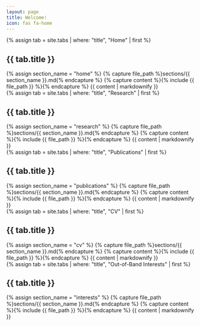 ```yaml
---
layout: page
title: Welcome!
icon: fas fa-home
---
```



<!-- =================== HOME =================== -->
<section id="home">
  {% assign tab = site.tabs | where: "title", "Home" | first %}
  <h2>{{ tab.title }}</h2>
  {% assign section_name = "home" %}
  {% capture file_path %}sections/{{ section_name }}.md{% endcapture %}
  {% capture content %}{% include {{ file_path }} %}{% endcapture %}
  {{ content | markdownify }}
</section>

<!-- =================== RESEARCH =================== -->
<section id="research">
  {% assign tab = site.tabs | where: "title", "Research" | first %}
  <h2>{{ tab.title }}</h2>
  {% assign section_name = "research" %}
  {% capture file_path %}sections/{{ section_name }}.md{% endcapture %}
  {% capture content %}{% include {{ file_path }} %}{% endcapture %}
  {{ content | markdownify }}
</section>

<!-- =================== PUBLICATIONS =================== -->
<section id="publications">
  {% assign tab = site.tabs | where: "title", "Publications" | first %}
  <h2>{{ tab.title }}</h2>
  {% assign section_name = "publications" %}
  {% capture file_path %}sections/{{ section_name }}.md{% endcapture %}
  {% capture content %}{% include {{ file_path }} %}{% endcapture %}
  {{ content | markdownify }}
</section>

<!-- =================== CV =================== -->
<section id="cv">
  {% assign tab = site.tabs | where: "title", "CV" | first %}
  <h2>{{ tab.title }}</h2>
  {% assign section_name = "cv" %}
  {% capture file_path %}sections/{{ section_name }}.md{% endcapture %}
  {% capture content %}{% include {{ file_path }} %}{% endcapture %}
  {{ content | markdownify }}
</section>

<!-- =================== INTERESTS =================== -->
<section id="interests">
  {% assign tab = site.tabs | where: "title", "Out-of-Band Interests" | first %}
  <h2>{{ tab.title }}</h2>
  {% assign section_name = "interests" %}
  {% capture file_path %}sections/{{ section_name }}.md{% endcapture %}
  {% capture content %}{% include {{ file_path }} %}{% endcapture %}
  {{ content | markdownify }}
</section>

<style>
/* temporary: visible highlight so we can confirm it works */
a.active { font-weight: 700; text-decoration: underline; }
</style>

<script>
window.addEventListener('load', () => {
  const ORDER = ['home','research','publications','cv','interests'];

  // Map section id -> nav <a>. Works for "/", "/#id", "/anything/#id", and "#id"
  const linkById = new Map();
  document.querySelectorAll('a[href]').forEach(a => {
    const raw = a.getAttribute('href') || '';
    let hash = '';
    try { hash = new URL(raw, location.href).hash.slice(1); } catch { /* ignore */ }

    // Treat "/" (Home) specially
    if ((raw === '/' || raw === '#home') && !linkById.has('home')) linkById.set('home', a);

    if (ORDER.includes(hash) && !linkById.has(hash)) linkById.set(hash, a);
  });

  const items = ORDER.map(id => {
    const el = document.getElementById(id);
    const link = linkById.get(id);
    return (el && link) ? { id, el, link } : null;
  }).filter(Boolean);

  if (!items.length) return;

  const setActive = (targetId) => {
    items.forEach(({ id, link }) => link.classList.toggle('active', id === targetId));
  };

  // Highlight the section mostly in view
  const io = new IntersectionObserver((entries) => {
    const top = entries
      .filter(e => e.isIntersecting)
      .sort((a,b) => b.intersectionRatio - a.intersectionRatio)[0];
    if (!top) return;
    const id = top.target.id;
    if (ORDER.includes(id)) {
      setActive(id);
      history.replaceState(null, '', '#' + id);
    }
  }, { rootMargin: '-40% 0px -50% 0px', threshold: [0,0.25,0.5,0.75,1] });

  items.forEach(({ el }) => io.observe(el));

  // Smooth scroll on click (don’t break external links)
  const OFFSET = 100;
  items.forEach(({ link, el, id }) => {
    link.addEventListener('click', (e) => {
      const href = link.getAttribute('href') || '';
      let hash = '';
      try { hash = new URL(href, location.href).hash.slice(1); } catch {}
      if (ORDER.includes(hash) || href === '/' || href === '#home') {
        e.preventDefault();
        window.scrollTo({ top: el.offsetTop - (OFFSET - 1), behavior: 'smooth' });
        history.replaceState(null, '', '#' + id);
      }
    });
  });
});
</script>


<!-- 

<script>
document.addEventListener("DOMContentLoaded", function () {
  // Grab all sidebar links
  const rawLinks = Array.from(document.querySelectorAll(".nav-item > a.nav-link"));

  // Build (link,id,section) triples. Map "/" to "home".
  const items = rawLinks.map(link => {
    const href = link.getAttribute("href") || "";
    let id = null;

    if (href.includes("#")) {
      id = href.split("#")[1];
    } else if (href === "/") { // Home in Chirpy
      id = "home";
    }

    const section = id ? document.getElementById(id) : null;
    return section ? { link, id, section } : null;
  }).filter(Boolean);

  // If Home wasn't found, bail early to avoid errors
  if (items.length === 0) return;

  const OFFSET = 100; // match your header/spacing
  const setActive = (idx) => {
    items.forEach((it, i) => it.link.classList.toggle("active", i === idx));
  };

  function updateActive() {
    const scrollY = window.scrollY || window.pageYOffset;
    const docH = document.documentElement.scrollHeight;
    const winH = window.innerHeight;

    // Bottom → last section
    if (scrollY + winH >= docH - 2) {
      setActive(items.length - 1);
      return;
    }

    // Top → Home (first item)
    const firstTop = items[0].section.offsetTop;
    if (scrollY <= firstTop + 200) {
      setActive(0);
      return;
    }

    // Otherwise, pick last section whose top is above the viewport top + OFFSET
    let idx = 0;
    for (let i = 0; i < items.length; i++) {
      const top = items[i].section.offsetTop - OFFSET;
      if (scrollY >= top) idx = i; else break;
    }
    setActive(idx);
  }

  // Smooth scroll + hash update
  items.forEach(({ link, id, section }) => {
    link.addEventListener("click", function (e) {
      const href = link.getAttribute("href") || "";
      if (href === "/" || href.startsWith("/#")) {
        e.preventDefault();
        window.scrollTo({ top: section.offsetTop - (OFFSET - 1), behavior: "smooth" });
        history.replaceState(null, "", "/#" + id);
      }
    });
  });

  updateActive();
  window.addEventListener("scroll", updateActive, { passive: true });
  window.addEventListener("resize", updateActive);
});
</script>


 -->
